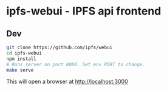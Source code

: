 # ipfs-webui - IPFS api frontend


## Dev

```bash
git clone https://github.com/ipfs/webui
cd ipfs-webui
npm install
# Runs server on port 8000. Set env PORT to change.
make serve
```

This will open a browser at <http://localhost:3000>
